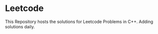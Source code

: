 # Leetcode
This Repository hosts the solutions for Leetcode Problems in C++.
Adding solutions daily.
